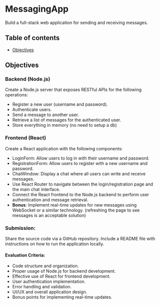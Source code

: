 # MessagingApp
Build a full-stack web application for sending and receiving messages.

## Table of contents

- [Objectives](#Objectives)


## Objectives

### Backend (Node.js)

Create a Node.js server that exposes RESTful APIs for the following operations:
- Register a new user (username and password).
- Authenticate users.
- Send a message to another user.
- Retrieve a list of messages for the authenticated user.
- Store everything in memory (no need to setup a db)

### Frontend (React)

Create a React application with the following components:
- LoginForm: Allow users to log in with their username and password.
- RegistrationForm: Allow users to register with a new username and password.
- ChatWindow: Display a chat where all users can write and receive messages.
- Use React Router to navigate between the login/registration page and the main chat
interface.
- Connect the React frontend to the Node.js backend to perform user authentication and message retrieval.
- <b>Bonus</b>: Implement real-time updates for new messages using WebSocket or a similar technology. (refreshing the page to see messages is an acceptable solution)

### Submission:
Share the source code via a GitHub repository. Include a README file with instructions on how to run the application locally.

#### Evaluation Criteria:
- Code structure and organization.
- Proper usage of Node.js for backend development.
- Effective use of React for frontend development.
- User authentication implementation.
- Error handling and validation.
- UI/UX and overall application design.
- Bonus points for implementing real-time updates.
